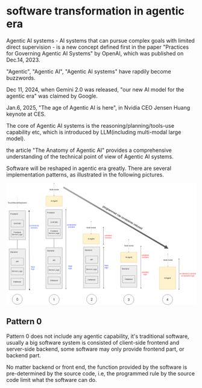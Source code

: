 # software transformation in agentic era

Agentic AI systems - AI systems that can pursue complex goals with limited direct supervision - is a new concept defined first in the paper "Practices for Governing Agentic AI Systems" by OpenAI, which was published on Dec.14, 2023.

"Agentic", "Agentic AI", "Agentic AI systems" have rapdily become buzzwords.

Dec 11, 2024, when Gemini 2.0 was released, "our new AI model for the agentic era" was claimed by Google.

Jan.6, 2025, "The age of Agentic AI is here", in Nvidia CEO Jensen Huang keynote at CES.

The core of Agentic AI systems is the reasoning/planning/tools-use capability etc, which is introduced by LLM(including multi-modal large model).

the article "The Anatomy of Agentic AI" provides a comprehensive understanding of the technical point of view of Agentic AI systems.

Software will be reshaped in agentic era greatly. There are several implementation patterns, as illustrated in the following pictures.

![](attachments/agentic-software.png?raw=true)

## Pattern 0 

Pattern 0 does not include any agentic capability, it's traditional software, usually a big software system is consisted of client-side frontend and server-side backend, some software may only provide frontend part, or backend part.

No matter backend or front end, the function provided by the software is pre-determined by the source code, i.e, the programmed rule by the source code limit what the software can do.

